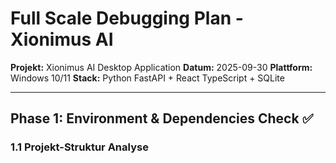 # Full Scale Debugging Plan - Xionimus AI
**Projekt:** Xionimus AI Desktop Application
**Datum:** 2025-09-30
**Plattform:** Windows 10/11
**Stack:** Python FastAPI + React TypeScript + SQLite

---

## Phase 1: Environment & Dependencies Check ✅

### 1.1 Projekt-Struktur Analyse
